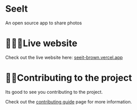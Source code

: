 # SeeIt

An open source app to share photos

# 🧑🏻‍💻Live website

Check out the live website here: [seeit-brown.vercel.app](https://seeit-brown.vercel.app)

# 💁‍♂️Contributing to the project
Its good to see you contributing to the project.

Check out the [contributing guide](./CONTRIBUTING.md)
page for more information.